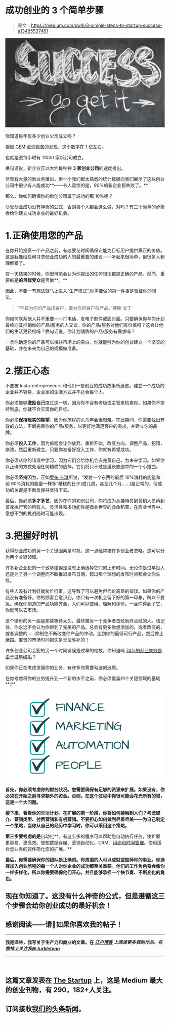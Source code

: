 # 成功创业的 3 个简单步骤

> 原文：<https://medium.com/swlh/3-simple-steps-to-startup-success-a13465537461>

![](img/48d441f8c5266f7be0f57ef6da4126e4.png)

你知道每年有多少创业公司成立吗？

根据 [GEM 全球报告](http://www.gemconsortium.org/report)的发现，这个数字在 1 亿左右。

也就是说每小时有 11000 家新公司成立。

换句话说，新企业正以大约每秒钟 **3 家创业公司**的速度推出。

尽管有大量的新业务推出，但一个我们都太熟悉的统计数据向我们展示了这些创业公司中很少有人能成功**——令人震惊的是，90%的新企业都失败了。**

那么，你如何确保你的新创公司属于成功的那 10%呢？

尽管创业成功没有神奇的公式，否则每个人都会这么做，对吗？有三个简单的步骤会给你建立成功企业的最好机会。

# 1.正确使用您的产品

在你开始投资一个产品之前，有必要花时间确保它能为目标用户提供真正的价值。这是我能给任何寻求创业成功的人的最重要的建议——听起来很简单，但很多人都理解错了。

在一天结束的时候，你很可能会认为你提出的任何想法都是正确的产品。然而，重要的是**的目标受众**是否做**。**

因此，不要一有想法就马上进入“生产模式”,你需要做的第一件事是验证你的想法。

> “不要为你的产品找客户，要为你的客户找产品。”赛斯·戈丁

你如何联系他人并不重要——打电话、发电子邮件或面对面。只要确保你与你计划最终向其推销你的产品/服务的人交谈。你的产品/服务对他们有价值吗？这会让他们的生活更轻松吗？换句话说，你计划销售的产品/服务有需求吗？

一旦你确定你的产品可以填补市场上的空白，你就能够为你的创业建立一个坚实的基础，并在未来为自己的规模做准备。

# 2.摆正心态

不要被 Insta-entrepreneurs 和他们一夜创业的成功故事所迷惑。建立一个成功的企业并不容易，企业家的生活方式并不适合每个人。

你必须能够**激励自己**度过这一切，因为你不会有老板或主管来检查你。如果你不坚持到底，你就不会实现你的目标。

你必须**保持现实的期望**，因为你旅程的头几年会很艰难。在此期间，你需要找出有效的方法，不断完善你的产品/服务，以更好地满足客户的需求，并建立你的品牌。

你必须**投入工作**，因为旅程会让你放弃，重新开始，改变方向，调整产品，犯错，崩溃，然后重新建立。只要你准备好投入工作，你就有希望成功。

你必须从你的错误中学习，因为它们会给你机会去完善自己，为未来学习。如果你以正确的方式处理任何糟糕的选择，它们将只不过是漫长旅途中的一个小插曲。

你必须**坚持**因为，正如[罗布·卡琳](https://twitter.com/rokali?lang=en)所说，“发射一个东西的最后 10%消耗的能量和前 90%消耗的能量一样多”糟糕的日子(或几周，甚至几个月……)是正常的，但成功的关键是不断反弹并坚持下去。

最后，你必须**多才多艺**，因为在你的初创公司，你将成为从接待员到营销人员再到首席执行官的所有人。灵活性和多功能性是商业世界的救命稻草，在商业世界中，意想不到的挑战随时可能出现。

# 3.把握好时机

获得创业成功的另一个关键因素是时机，这一点经常被许多创业者忽略。这可以分为两个关键领域。

许多新企业犯的一个致命错误是没有正确选择它们的上市时间。无论你是过早投入还是为了另一个调整而不断推迟发布日期，错过那个理想的发布时间都会让你失败。

有些人没有计划好就匆忙行事，这导致了可以避免但代价高昂的错误。如果你的产品没有准备好，你的顾客会意识到。你只有一次机会留下好的第一印象，所以不要急。确保你创造的产品功能齐全，人们可以使用、理解和评价。一旦你得到了它，你就可以去市场。

这个硬币的另一面是那些等待太久，最终被另一个竞争者击败到终点线的人。请记住，你永远不会认为你得到了完美的产品。总会有更多你想添加的，或者改变的，或者调整的……抑制住不断改变你产品的冲动。达到你的最低可行产品，然后停止磨蹭。宝贵的市场时间损失是无法弥补的！

许多创业公司会犯的另一个时间错误是过早的缩放。你知道吗 [74%的创业失败是由于过早结垢](https://gallery.mailchimp.com/8c534f3b5ad611c0ff8aeccd5/files/Startup_Genome_Report_Extra_Premature_Scaling_version_2.1.pdf)？

如果你正在考虑发展你的业务，有许多你需要勾选的选项。

在你考虑将你的业务提升到一个新的水平之前，你必须覆盖四个关键领域的基础**:**

**![](img/2ae6c44fdaa993272dc383fcb5e60e7e.png)**

**首先，你必须考虑你的财务状况。您需要确保有足够的资源来扩展。如果没有，你必须在开始之前寻求额外的资金。否则，在这个过程中你很可能会花光所有的钱，这是一个大问题。**

**接下来，看看你的**营销**计划。在扩展的第一阶段，你将如何接触到人们？考虑媒介、营销类型、付费营销和有机营销。不要担心如何做到尽善尽美——为自己制定一个策略，当你从自己的经历中学习时，你可以采用这个策略。**

**第三步要考虑的是**自动化**。有这么多的程序可以帮助您自动执行任务，使扩展更容易、更高效。想想数据存储、营销自动化、CRM、[组织和时间管理](http://www.eisedo.com)。使用适合您业务的软件简化您的扩展。**

**最后，你需要确保你的团队是正确的。你周围的人可以成就或毁掉你的事业。你选择加入创业旅程的每一个人对你企业的成功都至关重要。他们的工作角色将会像你一样多样化，所以你需要确保他们开心，并且能够承担一个快节奏、不断变化的角色。**

## **现在你知道了。这没有什么神奇的公式，但是遵循这三个步骤会给你创业成功的最好机会！**

## **感谢阅读——请👏如果你喜欢我的帖子！**

**********************************************************************

**我是泽林，我写关于生产力和商业的文章。在 [*江户博客*](https://www.eisedo.com/blog) *上阅读更多我的作品。在推特上关注我*[*@ turkletonn*](https://www.twitter.com/turkletonn)**

*   *********************************************************************

**![](img/731acf26f5d44fdc58d99a6388fe935d.png)**

## **这篇文章发表在 [The Startup](https://medium.com/swlh) 上，这是 Medium 最大的创业刊物，有 290，182+人关注。**

## **订阅接收[我们的头条新闻](http://growthsupply.com/the-startup-newsletter/)。**

**![](img/731acf26f5d44fdc58d99a6388fe935d.png)**